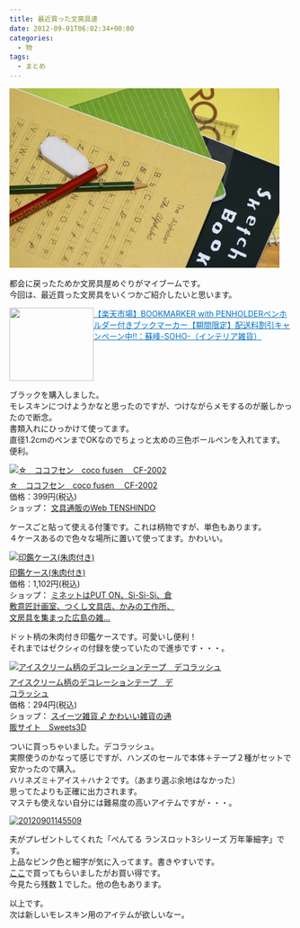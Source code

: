```yaml
---
title: 最近買った文房具達
date: 2012-09-01T06:02:34+00:00
categories:
  - 物
tags:
  - まとめ
---
```

![文房具](./a1380_000098.jpg)

都会に戻ったためか文房具屋めぐりがマイブームです。  
今回は、最近買った文房具をいくつかご紹介したいと思います。

<!--more-->

<a href="http://item.rakuten.co.jp/zakka-soho/10004759/" target="_blank"><img loading="lazy" class="alignleft" align="left" border="0" src="http://capture.heartrails.com/150x130/shadow?http://item.rakuten.co.jp/zakka-soho/10004759/" alt="" width="150" height="130" /></a><a style="color:#0070C5;" href="http://item.rakuten.co.jp/zakka-soho/10004759/" target="_blank">【楽天市場】BOOKMARKER with PENHOLDERペンホルダー付きブックマーカー【期間限定】配送料割引キャンペーン中!!：蘇峰-SOHO-（インテリア雑貨）</a><a href="http://b.hatena.ne.jp/entry/http://item.rakuten.co.jp/zakka-soho/10004759/" target="_blank"><img border="0" src="http://b.hatena.ne.jp/entry/image/http://item.rakuten.co.jp/zakka-soho/10004759/" alt="" /></a><br style="clear:both;" />

ブラックを購入しました。  
モレスキンにつけようかなと思ったのですが、つけながらメモするのが厳しかったので断念。  
書類入れにひっかけて使ってます。  
直径1.2cmのペンまでOKなのでちょっと太めの三色ボールペンを入れてます。便利。

<div style="margin-bottom:7px; padding:0px;">
  <a href="http://calamel.jp/%E2%98%86%E3%80%80%E3%82%B3%E3%82%B3%E3%83%95%E3%82%BB%E3%83%B3%E3%80%80coco%20fusen%20%E3%80%80CF-2002/item/1007248197?afid=aki19" target="_blank"><img src="http://www.webtenshindo.co.jp/shopimages/webtenshindo/017015000012.jpg" width=300 height=300 alt="☆　ココフセン　coco fusen 　CF-2002" style="margin:0px; padding:0px; border:none;" /></a>
</div>

<div style="width:300px; margin:0px; padding:0px;">
  <a href="http://calamel.jp/%E2%98%86%E3%80%80%E3%82%B3%E3%82%B3%E3%83%95%E3%82%BB%E3%83%B3%E3%80%80coco%20fusen%20%E3%80%80CF-2002/item/1007248197?afid=aki19" target="_blank">☆　ココフセン　coco fusen 　CF-2002</a><br />価格：399円(税込)<br />ショップ： <a href="http://calamel.jp/%E6%96%87%E5%85%B7%E9%80%9A%E8%B2%A9%E3%81%AEWeb%20TENSHINDO/shop/MS00032998?afid=aki19" target="_blank">文具通販のWeb TENSHINDO</a>
</div>

ケースごと貼って使える付箋です。これは柄物ですが、単色もあります。  
４ケースあるので色々な場所に置いて使ってます。かわいい。

<div style="margin-bottom:7px; padding:0px;">
  <a href="http://calamel.jp/%E5%8D%B0%E9%91%91%E3%82%B1%E3%83%BC%E3%82%B9%28%E6%9C%B1%E8%82%89%E4%BB%98%E3%81%8D%29/item/32318945?afid=aki19" target="_blank"><img src="http://img14.shop-pro.jp/PA01077/170/product/32318945.jpg?2011060" width=300 height=226 alt="印鑑ケース(朱肉付き)" style="margin:0px; padding:0px; border:none;" /></a>
</div>

<div style="width:300px; margin:0px; padding:0px;">
  <a href="http://calamel.jp/%E5%8D%B0%E9%91%91%E3%82%B1%E3%83%BC%E3%82%B9%28%E6%9C%B1%E8%82%89%E4%BB%98%E3%81%8D%29/item/32318945?afid=aki19" target="_blank">印鑑ケース(朱肉付き)</a><br />価格：1,102円(税込)<br />ショップ： <a href="http://calamel.jp/%E3%83%9F%E3%83%8D%E3%83%83%E3%83%88%E3%81%AFPUT%20ON%E3%80%81Si-Si-Si%E3%80%81%E5%80%89%E6%95%B7%E6%84%8F%E5%8C%A0%E8%A8%88%E7%94%BB%E5%AE%A4%E3%80%81%E3%81%A4%E3%81%8F%E3%81%97%E6%96%87%E2%80%A6/shop/PA01077170?afid=aki19" target="_blank">ミネットはPUT ON、Si-Si-Si、倉敷意匠計画室、つくし文具店、かみの工作所、文房具を集まった広島の雑&#8230;</a>
</div>

ドット柄の朱肉付き印鑑ケースです。可愛いし便利！  
それまではゼクシィの付録を使っていたので進歩です・・・。

<div style="margin-bottom:7px; padding:0px;">
  <a href="http://calamel.jp/%E3%82%A2%E3%82%A4%E3%82%B9%E3%82%AF%E3%83%AA%E3%83%BC%E3%83%A0%E6%9F%84%E3%81%AE%E3%83%87%E3%82%B3%E3%83%AC%E3%83%BC%E3%82%B7%E3%83%A7%E3%83%B3%E3%83%86%E3%83%BC%E3%83%97%E3%80%80%E3%83%87%E3%82%B3%E3%83%A9%E3%83%83%E3%82%B7%E3%83%A5/item/46046126?afid=aki19" target="_blank"><img src="http://img17.shop-pro.jp/PA01148/557/product/46046126.jpg?2012072" width=300 height=300 alt="アイスクリーム柄のデコレーションテープ　デコラッシュ" style="margin:0px; padding:0px; border:none;" /></a>
</div>

<div style="width:300px; margin:0px; padding:0px;">
  <a href="http://calamel.jp/%E3%82%A2%E3%82%A4%E3%82%B9%E3%82%AF%E3%83%AA%E3%83%BC%E3%83%A0%E6%9F%84%E3%81%AE%E3%83%87%E3%82%B3%E3%83%AC%E3%83%BC%E3%82%B7%E3%83%A7%E3%83%B3%E3%83%86%E3%83%BC%E3%83%97%E3%80%80%E3%83%87%E3%82%B3%E3%83%A9%E3%83%83%E3%82%B7%E3%83%A5/item/46046126?afid=aki19" target="_blank">アイスクリーム柄のデコレーションテープ　デコラッシュ</a><br />価格：294円(税込)<br />ショップ： <a href="http://calamel.jp/%E3%82%B9%E3%82%A4%E3%83%BC%E3%83%84%E9%9B%91%E8%B2%A8%20%E2%99%AA%20%E3%81%8B%E3%82%8F%E3%81%84%E3%81%84%E9%9B%91%E8%B2%A8%E3%81%AE%E9%80%9A%E8%B2%A9%E3%82%B5%E3%82%A4%E3%83%88%E3%80%80Sweets3D/shop/PA01148557?afid=aki19" target="_blank">スイーツ雑貨 ♪ かわいい雑貨の通販サイト　Sweets3D</a>
</div>

ついに買っちゃいました。デコラッシュ。  
実際使うのかなって感じですが、ハンズのセールで本体＋テープ２種がセットで安かったので購入。  
ハリネズミ＋アイス＋ハナ２です。（あまり選ぶ余地はなかった）  
思ってたよりも正確に出力されます。  
マステも使えない自分には難易度の高いアイテムですが・・・。

<a href="http://www.flickr.com/photos/41082249@N07/7904486336/" title="20120901145509" rel="lightbox" class="lightview"><img src="http://farm9.staticflickr.com/8029/7904486336_649a6fee38.jpg" alt="20120901145509" /></a>

夫がプレゼントしてくれた「ぺんてる ランスロット3シリーズ 万年筆細字」です。  
上品なピンク色と細字が気に入ってます。書きやすいです。  
<a href="https://www.justmyshop.com/app/servlet/item?item_code=7008445&#038;w=search_detail_7008445#detail01" title="Just MyShop" target="_blank">ここ</a>で買ってもらいましたがお買い得です。  
今見たら残数１でした。他の色もあります。

以上です。  
次は新しいモレスキン用のアイテムが欲しいなー。
